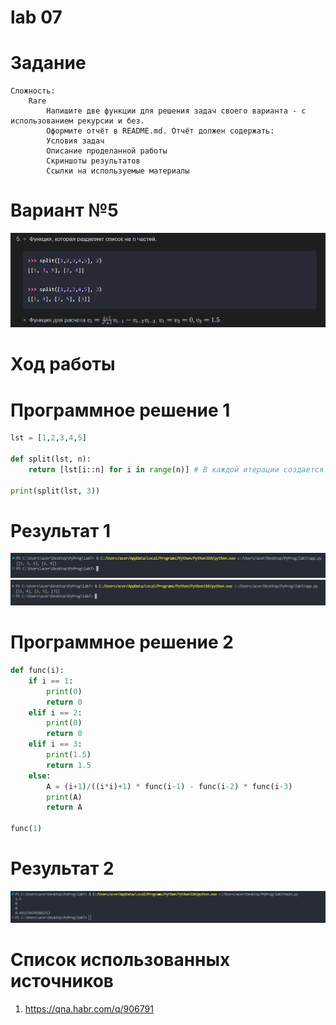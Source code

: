 # lab 07

# Задание
    Сложность:
        Rare
            Напишите две функции для решения задач своего варианта - с использованием рекурсии и без.
            Оформите отчёт в README.md. Отчёт должен содержать:
            Условия задач
            Описание проделанной работы
            Скриншоты результатов
            Ссылки на используемые материалы

# Вариант №5
![Image text](Задание.png)

# Ход работы
# Программное решение 1
```python
lst = [1,2,3,4,5]

def split(lst, n):
    return [lst[i::n] for i in range(n)] # В каждой итерации создается подсписок, начиная с i-го элемента и берущего каждый n-ный элемент далее.

print(split(lst, 3))
```

# Результат 1

![Image text](результат1.png)
![Image text](результат2.png)

# Программное решение 2
```python
def func(i):
    if i == 1:
        print(0)
        return 0
    elif i == 2:
        print(0)
        return 0
    elif i == 3:
        print(1.5)
        return 1.5
    else:
        A = (i+1)/((i*i)+1) * func(i-1) - func(i-2) * func(i-3)
        print(A)
        return A

func(1)
```
# Результат 2 
![Image text](результат3.png)

# Список использованных источников
1. https://qna.habr.com/q/906791